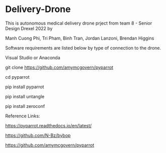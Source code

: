 # Delivery-Drone

This is autonomous medical delivery drone prject from team 8 - Senior Design Drexel 2022 by

Manh Cuong Phi,
Tri Pham,
Binh Tran,
Jordan Lanzoni,
Brendan Higgins

Software requirements are listed below by type of connection to the drone.


Visual Studio or Anaconda


git clone https://github.com/amymcgovern/pyparrot

cd pyparrot

pip install pyparrot

pip install untangle

pip install zeroconf



Reference Links:


https://pyparrot.readthedocs.io/en/latest/

https://github.com/N-Bz/bybop

https://github.com/amymcgovern/pyparrot
